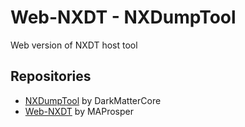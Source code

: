 # Web-NXDT - NXDumpTool
Web version of NXDT host tool

## Repositories
- [NXDumpTool](https://github.com/DarkMatterCore/nxdumptool) by DarkMatterCore
- [Web-NXDT](https://github.com/MAProsper/web-nxdt) by MAProsper